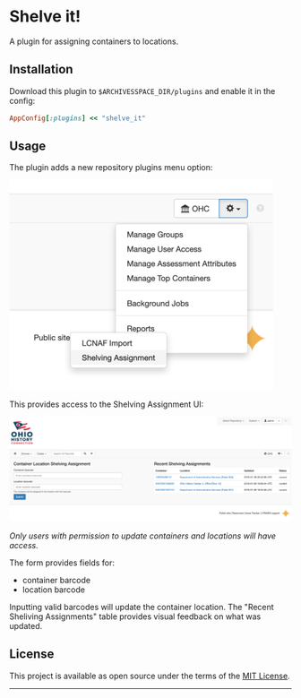# Shelve it!

A plugin for assigning containers to locations.

## Installation

Download this plugin to `$ARCHIVESSPACE_DIR/plugins` and enable it in the config:

```ruby
AppConfig[:plugins] << "shelve_it"
```

## Usage

The plugin adds a new repository plugins menu option:

![Repository plugins menu option](assets/menu_options-sm.png)

This provides access to the Shelving Assignment UI:

![Shelving Assignment UI](assets/shelving_assignment-sm.png)

_Only users with permission to update containers and locations will have access._

The form provides fields for:

- container barcode
- location barcode

Inputting valid barcodes will update the container location. The
"Recent Sheliving Assignments" table provides visual feedback on
what was updated.

## License

This project is available as open source under the terms of the [MIT License](http://opensource.org/licenses/MIT).

---